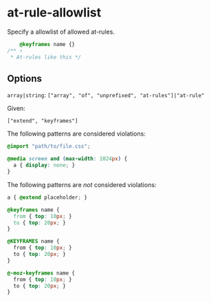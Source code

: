 # at-rule-allowlist

Specify a allowlist of allowed at-rules.

<!-- prettier-ignore -->
```css
    @keyframes name {}
/** ↑
 * At-rules like this */
```

## Options

`array|string`: `["array", "of", "unprefixed", "at-rules"]|"at-rule"`

Given:

```
["extend", "keyframes"]
```

The following patterns are considered violations:

<!-- prettier-ignore -->
```css
@import "path/to/file.css";
```

<!-- prettier-ignore -->
```css
@media screen and (max-width: 1024px) {
  a { display: none; }
}
```

The following patterns are _not_ considered violations:

<!-- prettier-ignore -->
```css
a { @extend placeholder; }
```

<!-- prettier-ignore -->
```css
@keyframes name {
  from { top: 10px; }
  to { top: 20px; }
}
```

<!-- prettier-ignore -->
```css
@KEYFRAMES name {
  from { top: 10px; }
  to { top: 20px; }
}
```

<!-- prettier-ignore -->
```css
@-moz-keyframes name {
  from { top: 10px; }
  to { top: 20px; }
}
```
